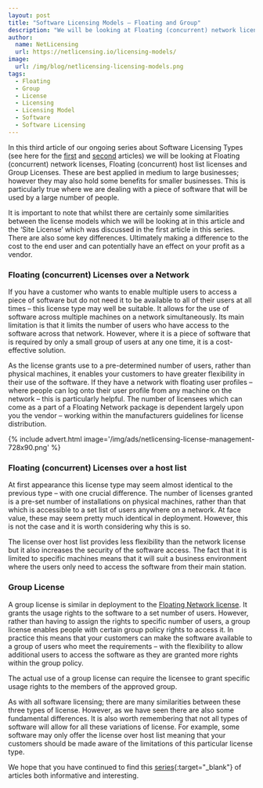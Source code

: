 ```yaml
---
layout: post
title: "Software Licensing Models – Floating and Group"
description: "We will be looking at Floating (concurrent) network licenses, Floating (concurrent) host list licenses and Group Licenses"
author:
  name: NetLicensing
  url: https://netlicensing.io/licensing-models/
image:
  url: /img/blog/netlicensing-licensing-models.png
tags:
  - Floating
  - Group
  - License
  - Licensing
  - Licensing Model
  - Software
  - Software Licensing
---
```


In this third article of our ongoing series about Software Licensing Types (see here for the [first](/blog/2013/06/13/software-licensing-models-types-sizes-and-uses/ "Software Licensing Models – Types, Sizes and Uses") and [second](/blog/2013/06/25/software-licensing-models-beta-and-development/ "Software Licensing Models – Beta and Development") articles) we will be looking at Floating (concurrent) network licenses, Floating (concurrent) host list licenses and Group Licenses. These are best applied in medium to large businesses; however they may also hold some benefits for smaller businesses. This is particularly true where we are dealing with a piece of software that will be used by a large number of people.

It is important to note that whilst there are certainly some similarities between the license models which we will be looking at in this article and the &#8216;Site License&#8217; which was discussed in the first article in this series. There are also some key differences. Ultimately making a difference to the cost to the end user and can potentially have an effect on your profit as a vendor.

### Floating (concurrent) Licenses over a Network

If you have a customer who wants to enable multiple users to access a piece of software but do not need it to be available to all of their users at all times – this license type may well be suitable. It allows for the use of software across multiple machines on a network simultaneously. Its main limitation is that it limits the number of users who have access to the software across that network. However, where it is a piece of software that is required by only a small group of users at any one time, it is a cost-effective solution.

As the license grants use to a pre-determined number of users, rather than physical machines, it enables your customers to have greater flexibility in their use of the software. If they have a network with floating user profiles – where people can log onto their user profile from any machine on the network – this is particularly helpful. The number of licensees which can come as a part of a Floating Network package is dependent largely upon you the vendor – working within the manufacturers guidelines for license distribution.

{% include advert.html image='/img/ads/netlicensing-license-management-728x90.png' %}

### Floating (concurrent) Licenses over a host list

At first appearance this license type may seem almost identical to the previous type – with one crucial difference. The number of licenses granted is a pre-set number of installations on physical machines, rather than that which is accessible to a set list of users anywhere on a network. At face value, these may seem pretty much identical in deployment. However, this is not the case and it is worth considering why this is so.

The license over host list provides less flexibility than the network license but it also increases the security of the software access. The fact that it is limited to specific machines means that it will suit a business environment where the users only need to access the software from their main station.

### Group License

A group license is similar in deployment to the [Floating Network license](https://netlicensing.io/wiki/floating). It grants the usage rights to the software to a set number of users. However, rather than having to assign the rights to specific number of users, a group license enables people with certain group policy rights to access it. In practice this means that your customers can make the software available to a group of users who meet the requirements – with the flexibility to allow additional users to access the software as they are granted more rights within the group policy.

The actual use of a group license can require the licensee to grant specific usage rights to the members of the approved group.

As with all software licensing; there are many similarities between these three types of license. However, as we have seen there are also some fundamental differences. It is also worth remembering that not all types of software will allow for all these variations of license. For example, some software may only offer the license over host list meaning that your customers should be made aware of the limitations of this particular license type.

We hope that you have continued to find this [series](https://www.google.com/search?q=site%3Anetlicensing.io%20Software%20Licensing%20Models "Software Licensing Models"){:target="_blank"} of articles both informative and interesting.
